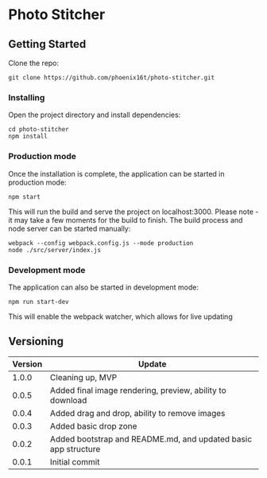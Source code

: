 # Photo Stitcher

## Getting Started
Clone the repo:
```
git clone https://github.com/phoenix16t/photo-stitcher.git
```

### Installing
Open the project directory and install dependencies:
```
cd photo-stitcher
npm install
```

### Production mode
Once the installation is complete, the application can be started in production mode:
```
npm start
```
This will run the build and serve the project on localhost:3000. Please note - it may take a few moments for the build to finish. The build process and node server can be started manually:
```
webpack --config webpack.config.js --mode production
node ./src/server/index.js
```

### Development mode
The application can also be started in development mode:
```
npm run start-dev
```
This will enable the webpack watcher, which allows for live updating

## Versioning
Version | Update
--- | --- |
1.0.0 | Cleaning up, MVP
0.0.5 | Added final image rendering, preview, ability to download
0.0.4 | Added drag and drop, ability to remove images
0.0.3 | Added basic drop zone
0.0.2 | Added bootstrap and README.md, and updated basic app structure
0.0.1 | Initial commit
